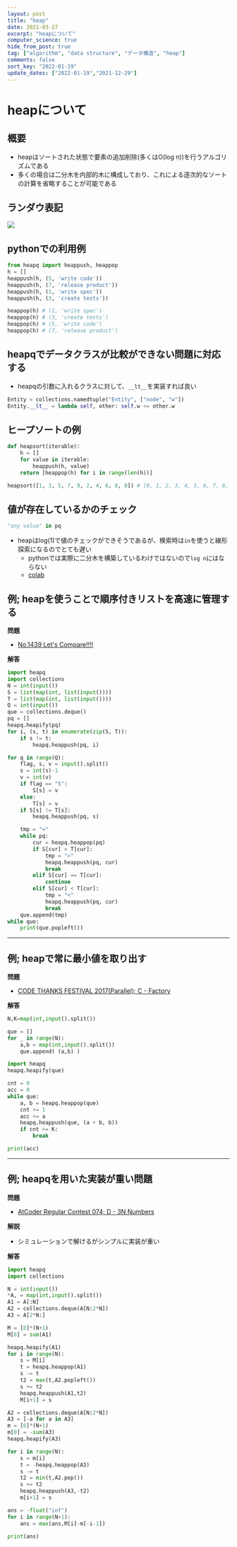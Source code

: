```yaml
---
layout: post
title: "heap"
date: 2021-03-27
excerpt: "heapについて"
computer_science: true
hide_from_post: true
tag: ["algorithm", "data structure", "データ構造", "heap"]
comments: false
sort_key: "2022-01-19"
update_dates: ["2022-01-19","2021-12-29"]
---
```


# heapについて

## 概要
 - heapはソートされた状態で要素の追加削除(多くはO(log n))を行うアルゴリズムである  
 - 多くの場合は二分木を内部的木に構成しており、これによる逐次的なソートの計算を省略することが可能である  

## ランダウ表記
<div>
  <img src="https://user-images.githubusercontent.com/4949982/112731480-d3600700-8f7a-11eb-8984-b83073966072.png">
</div>

## pythonでの利用例

```python
from heapq import heappush, heappop
h = []
heappush(h, (5, 'write code'))
heappush(h, (7, 'release product'))
heappush(h, (1, 'write spec'))
heappush(h, (3, 'create tests'))

heappop(h) # (1, 'write spec')
heappop(h) # (3, 'create tests')
heappop(h) # (5, 'write code')
heappop(h) # (7, 'release product')
```

## heapqでデータクラスが比較ができない問題に対応する
 - heapqの引数に入れるクラスに対して、`__lt__`を実装すれば良い  

```python
Entity = collections.namedtuple("Entity", ["node", "w"])
Entity.__lt__ = lambda self, other: self.w <= other.w
```

## ヒープソートの例

```python
def heapsort(iterable):
    h = []
    for value in iterable:
        heappush(h, value)
    return [heappop(h) for i in range(len(h))]

heapsort([1, 3, 5, 7, 9, 2, 4, 6, 8, 0]) # [0, 1, 2, 3, 4, 5, 6, 7, 8, 9]
```

## 値が存在しているかのチェック

```python
"any value" in pq
```
 - heapはlog(1)で値のチェックができそうであるが、検索時は`in`を使うと線形探索になるのでとても遅い
   - pythonでは実際に二分木を構築しているわけではないので`log n`にはならない
   - [colab](https://colab.research.google.com/drive/1tYihDe7bjPLb9GhyAH9AGGwKp51d4R6I?usp=sharing) 

## 例; heapを使うことで順序付きリストを高速に管理する  

**問題**  
 - [No.1439 Let's Compare!!!!](https://yukicoder.me/problems/no/1439)

**解答**  

```python
import heapq
import collections
N = int(input())
S = list(map(int, list(input())))
T = list(map(int, list(input())))
Q = int(input())
que = collections.deque()
pq = []
heapq.heapify(pq)
for i, (s, t) in enumerate(zip(S, T)):
    if s != t:
        heapq.heappush(pq, i)

for q in range(Q):
    flag, s, v = input().split()
    s = int(s)-1
    v = int(v)
    if flag == "S":
        S[s] = v
    else:
        T[s] = v
    if S[s] != T[s]:
        heapq.heappush(pq, s)

    tmp = "="
    while pq:
        cur = heapq.heappop(pq)
        if S[cur] > T[cur]:
            tmp = ">"
            heapq.heappush(pq, cur)
            break
        elif S[cur] == T[cur]:
            continue
        elif S[cur] < T[cur]:
            tmp = "<"
            heapq.heappush(pq, cur)
            break
    que.append(tmp)
while que:
    print(que.popleft())
```

--- 

## 例; heapで常に最小値を取り出す

**問題**  
 - [CODE THANKS FESTIVAL 2017(Parallel); C - Factory](https://atcoder.jp/contests/code-thanks-festival-2017-open/tasks/code_thanks_festival_2017_c)

**解答**  

```python
N,K=map(int,input().split())

que = []
for _ in range(N):
    a,b = map(int,input().split())
    que.append( (a,b) )

import heapq
heapq.heapify(que)

cnt = 0
acc = 0
while que:
    a, b = heapq.heappop(que)
    cnt += 1
    acc += a
    heapq.heappush(que, (a + b, b))
    if cnt >= K:
        break

print(acc)
```


--- 

## 例; heapqを用いた実装が重い問題

**問題**  
 - [AtCoder Regular Contest 074; D - 3N Numbers](https://atcoder.jp/contests/arc074/tasks/arc074_b)

**解説**  
 - シミュレーションで解けるがシンプルに実装が重い

**解答**  

```python
import heapq
import collections

N = int(input())
*A, = map(int,input().split())
A1 = A[:N]
A2 = collections.deque(A[N:2*N])
A3 = A[2*N:]

M = [0]*(N+1)
M[0] = sum(A1)

heapq.heapify(A1)
for i in range(N):
    s = M[i]
    t = heapq.heappop(A1)
    s -= t
    t2 = max(t,A2.popleft())
    s += t2
    heapq.heappush(A1,t2)
    M[i+1] = s

A2 = collections.deque(A[N:2*N])
A3 = [-a for a in A3]
m = [0]*(N+1)
m[0] = -sum(A3)
heapq.heapify(A3)

for i in range(N):
    s = m[i]
    t = -heapq.heappop(A3)
    s -= t
    t2 = min(t,A2.pop())
    s += t2
    heapq.heappush(A3,-t2)
    m[i+1] = s

ans = -float("inf")
for i in range(N+1):
    ans = max(ans,M[i]-m[-i-1])

print(ans)
```
